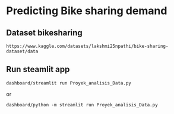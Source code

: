 # Predicting Bike sharing demand

## Dataset bikesharing
```
https://www.kaggle.com/datasets/lakshmi25npathi/bike-sharing-dataset/data
```

## Run steamlit app
```
dashboard/streamlit run Proyek_analisis_Data.py
```
or
```
dashboard/python -m streamlit run Proyek_analisis_Data.py
```



